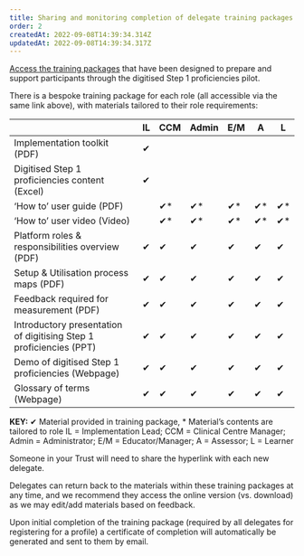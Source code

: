 ```yaml
---
title: Sharing and monitoring completion of delegate training packages
order: 2
createdAt: 2022-09-08T14:39:34.314Z
updatedAt: 2022-09-08T14:39:34.317Z
---
```

[Access the training packages](https://nhs-step1-training.netlify.app/) that have been designed to prepare and support participants through the digitised Step 1 proficiencies pilot.​

There is a bespoke training package for each role (all accessible via the same link above), with materials tailored to their role requirements:

| ​                                                                   | IL​ | CCM​ | Admin​ | E/M​ | A​   | L​   |
| ------------------------------------------------------------------- | --- | ---- | ------ | ---- | ---- | ---- |
| Implementation toolkit (PDF)​                                       | ✔​  | ​    | ​      | ​    | ​    | ​    |
| Digitised Step 1 proficiencies content (Excel)​                     | ✔​  | ​    | ​      | ​    | ​    | ​    |
| ‘How to’ user guide (PDF)​                                          | ​   | ✔\*​ | ✔\*​   | ✔\*​ | ✔\*​ | ✔\*​ |
| ‘How to’ user video (Video)​                                        |    | ✔\*​ | ✔\*​   | ✔\*​ | ✔\*​ | ✔\*​ |
| Platform roles & responsibilities overview (PDF)​                   | ✔​  | ✔​   | ✔​     | ✔​   | ✔​   | ✔​   |
| Setup & Utilisation process maps (PDF)​                             | ✔​  | ✔​   | ✔​     | ✔​   | ✔​   | ✔​   |
| Feedback required for measurement (PDF)​                            | ✔​  | ✔​   | ✔​     | ✔​   | ✔​   | ✔​   |
| Introductory presentation of digitising Step 1 proficiencies (PPT)​ | ✔​  | ✔​   | ✔​     | ✔​   | ✔​   | ✔​   |
| Demo of digitised Step 1 proficiencies (Webpage)​                   | ✔​  | ✔​   | ✔​     | ✔​   | ✔​   | ✔​   |
| Glossary of terms (Webpage)​                                        | ✔​  | ✔​   | ✔​     | ✔​   | ✔​   | ✔​   |

**KEY:**
✔ Material provided in training package, * Material’s contents are tailored to role​
IL = Implementation Lead; CCM = Clinical Centre Manager; Admin = Administrator; E/M = Educator/Manager; A = Assessor; L = Learner​

Someone in your Trust will need to share the hyperlink with each new delegate. ​

Delegates can return back to the materials within these training packages at any time, and we recommend they access the online version (vs. download) as we may edit/add materials based on feedback.​

Upon initial completion of the training package (required by all delegates for registering for a profile) a certificate of completion will automatically be generated and sent to them by email.
